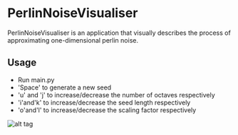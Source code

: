 # PerlinNoiseVisualiser

PerlinNoiseVisualiser is an application that visually describes the process of approximating one-dimensional perlin noise.

## Usage

- Run main.py
- 'Space' to generate a new seed
- 'u' and 'j' to increase/decrease the number of octaves respectively
- 'i'and'k' to increase/decrease the seed length respectively
- 'o'and'l' to increase/decrease the scaling factor respectively

![alt tag](https://user-images.githubusercontent.com/42449953/51113542-0a401b80-184e-11e9-8b7a-b099aa19e0a3.png)

